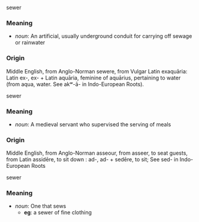 sewer
### Meaning
+ _noun_: An artificial, usually underground conduit for carrying off sewage or rainwater

### Origin

Middle English, from Anglo-Norman sewere, from Vulgar Latin exaquāria: Latin ex-, ex- + Latin aquāria, feminine of aquārius, pertaining to water (from aqua, water. See akʷ-ā- in Indo-European Roots).

sewer
### Meaning
+ _noun_: A medieval servant who supervised the serving of meals

### Origin

Middle English, from Anglo-Norman asseour, from asseer, to seat guests, from Latin assidēre, to sit down : ad-, ad- + sedēre, to sit; See sed- in Indo-European Roots

sewer
### Meaning
+ _noun_: One that sews
    + __eg__: a sewer of fine clothing

